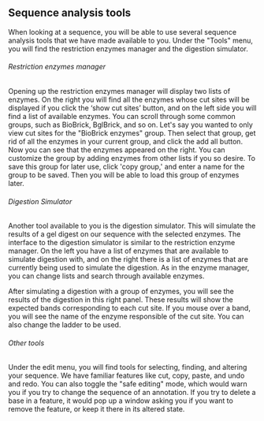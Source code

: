 ## Sequence analysis tools

When looking at a sequence, you will be able to use several sequence analysis tools that we have made available to you. Under the "Tools" menu, you will find the restriction enzymes manager and the digestion simulator.

###### Restriction enzymes manager

Opening up the restriction enzymes manager will display two lists of enzymes. On the right you will find all the enzymes whose cut sites will be displayed if you click the ‘show cut sites’ button, and on the left side you will find a list of available enzymes. You can scroll through some common groups, such as BioBrick, BglBrick, and so on. Let's say you wanted to only view cut sites for the "BioBrick enzymes" group. Then select that group, get rid of all the enzymes in your current group, and click the add all button. Now you can see that the enzymes appeared on the right. You can customize the group by adding enzymes from other lists if you so desire. To save this group for later use, click 'copy group,' and enter a name for the group to be saved. Then you will be able to load this group of enzymes later.

###### Digestion Simulator

Another tool available to you is the digestion simulator. This will simulate the results of a gel digest on our sequence with the selected enzymes. The interface to the digestion simulator is similar to the restriction enzyme manager. On the left you have a list of enzymes that are available to simulate digestion with, and on the right there is a list of enzymes that are currently being used to simulate the digestion. As in the enzyme manager, you can change lists and search through available enzymes.

After simulating a digestion with a group of enzymes, you will see the results of the digestion in this right panel. These results will show the expected bands corresponding to each cut site. If you mouse over a band, you will see the name of the enzyme responsible of the cut site. You can also change the ladder to be used.

###### Other tools

Under the edit menu, you will find tools for selecting, finding, and altering your sequence. We have familiar features like cut, copy, paste, and undo and redo. You can also toggle the "safe editing" mode, which would warn you if you try to change the sequence of an annotation. If you try to delete a base in a feature, it would pop up a window asking you if you want to remove the feature, or keep it there in its altered state.
